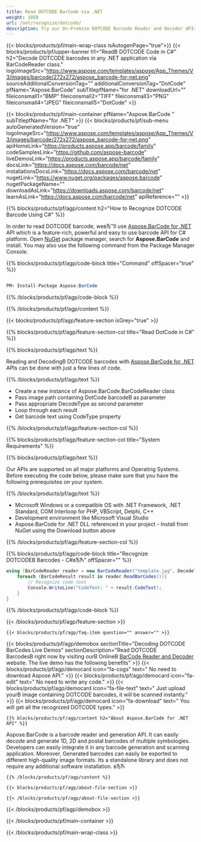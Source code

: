 ```yaml
---
title: Read DOTCODE BarCode via .NET 
weight: 1850
url: /net/recognize/dotcode/ 
description: Try our On-Premise DOTCODE Barcode Reader and Decoder APIs on .NET Framework, .NET Standard, COM Interloop for PHP, VBScript, Delphi, C++.
---
```


{{< blocks/products/pf/main-wrap-class isAutogenPage="true">}}
{{< blocks/products/pf/upper-banner h1="ReadВ DOTCODE Code in C#" h2="Decode DOTCODE barcodes in any .NET application via BarCodeReader class." logoImageSrc="https://www.aspose.com/templates/aspose/App_Themes/V3/images/barcode/272x272/aspose_barcode-for-net.png" sourceAdditionalConversionTag="" additionalConversionTag="DotCode" pfName="Aspose.BarCode" subTitlepfName="for .NET" downloadUrl="" fileiconsmall1="BMP" fileiconsmall2="TIFF" fileiconsmall3="PNG" fileiconsmall4="JPEG" fileiconsmall5="DotCode" >}}

{{< blocks/products/pf/main-container pfName="Aspose.BarCode " subTitlepfName="for .NET" >}}
{{< blocks/products/pf/sub-menu autoGeneratedVersion="true" logoImageSrc="https://www.aspose.com/templates/aspose/App_Themes/V3/images/barcode/272x272/aspose_barcode-for-net.png" apiHomeLink="https://products.aspose.app/barcode/family" codeSamplesLink="https://github.com/aspose-barcode" liveDemosLink="https://products.aspose.app/barcode/family" docsLink="https://docs.aspose.com/barcode/net" installationsDocsLink="https://docs.aspose.com/barcode/net" nugetLink="https://www.nuget.org/packages/aspose.barcode" nugetPackageName="" downloadAsLink="https://downloads.aspose.com/barcode/net" learnAsLink="https://docs.aspose.com/barcode/net" apiReference="" >}}

{{% blocks/products/pf/agp/content h2="How to Recognize DOTCODE Barcode Using C#" %}}

 In order to read DOTCODE barcode, weвЂ™ll use
 [Aspose.BarCode for .NET](https://products.aspose.com/barcode/net) 
 API which is a feature-rich, powerful and easy to use barcode API for C# platform. Open
 [NuGet](https://www.nuget.org/packages/aspose.barcode) 
 package manager, search for
 **Aspose.BarCode** 
 and install. You may also use the following command from the Package Manager Console.

{{% blocks/products/pf/agp/code-block title="Command" offSpacer="true" %}}

```cs

PM> Install-Package Aspose.BarCode

```

{{% /blocks/products/pf/agp/code-block %}}

{{% /blocks/products/pf/agp/content %}}

{{< blocks/products/pf/agp/feature-section isGrey="true" >}}

{{% blocks/products/pf/agp/feature-section-col title="Read DotCode in C#" %}}

{{% blocks/products/pf/agp/text %}}

 Reading and DecodingВ DOTCODE barcodes with
 [Aspose.BarCode for .NET](https://products.aspose.com/barcode/net) 
 APIs can be done with just a few lines of code.

{{% /blocks/products/pf/agp/text %}}

+  Create a new instance of Aspose.BarCode.BarCodeReader class
+  Pass image path containing DotCode barcodeВ as parameter
+  Pass appropriate DecodeType as second parameter
+  Loop through each result
+  Get barcode text using CodeType property

{{% /blocks/products/pf/agp/feature-section-col %}}

{{% blocks/products/pf/agp/feature-section-col title="System Requirements" %}}

{{% blocks/products/pf/agp/text %}}

 Our APIs are supported on all major platforms and Operating Systems. Before executing the code below, please make sure that you have the following prerequisites on your system.

{{% /blocks/products/pf/agp/text %}}

-  Microsoft Windows or a compatible OS with .NET Framework, .NET Standard, COM Interloop for PHP, VBScript, Delphi, C++
-  Development environment like Microsoft Visual Studio
-  Aspose.BarCode for .NET DLL referenced in your project - Install from NuGet using the Download button above

{{% /blocks/products/pf/agp/feature-section-col %}}

{{% blocks/products/pf/agp/code-block title="Recognize DOTCODEВ Barcodes - C#вЂЋ" offSpacer="" %}}

```cs
using (BarCodeReader reader = new BarCodeReader("template.jpg", DecodeType.DotCode)){
    foreach (BarCodeResult result in reader.ReadBarCodes()){
        // Recognize code text            
        Console.WriteLine("CodeText: " + result.CodeText);
    }
}

```

{{% /blocks/products/pf/agp/code-block %}}

{{< /blocks/products/pf/agp/feature-section >}}

    {{< blocks/products/pf/agp/faq-item question="" answer="" >}}
 

<!-- aboutfile Starts -->

{{< blocks/products/pf/agp/demobox sectionTitle="Decoding DOTCODE BarCodes Live Demos" sectionDescription="Read DOTCODE BarcodesВ right now by visiting ourВ OnlineВ [BarCode Reader and Decoder](https://products.aspose.app/barcode/recognize/dotcode) website. The live demo has the following benefits" >}}
        {{< blocks/products/pf/agp/democard icon="fa-cogs" text=" No need to download Aspose API." >}}
        {{< blocks/products/pf/agp/democard icon="fa-edit" text=" No need to write any code." >}}
        {{< blocks/products/pf/agp/democard icon="fa-file-text" text=" Just upload yourВ image containing DOTCODE barcodes, it will be scanned instantly." >}}
        {{< blocks/products/pf/agp/democard icon="fa-download" text=" You will get all the recognized DOTCODE types." >}}

    {{% blocks/products/pf/agp/content h2="About Aspose.BarCode for .NET API" %}}

 Aspose.BarCode is a barcode reader and generation API. It can easily decode and generate 1D, 2D and postal barcodes of multiple symbologies. Developers can easily integrate it in any barcode generation and scanning application. Moreover, Generated barcodes can easily be exported to different high-quality image formats. Its a standalone library and does not require any additional software installation. вЂЋ



    {{% /blocks/products/pf/agp/content %}}

    {{< blocks/products/pf/agp/about-file-section >}}

    {{< /blocks/products/pf/agp/about-file-section >}}

{{< /blocks/products/pf/agp/demobox >}}

<!-- aboutfile Ends -->

{{< /blocks/products/pf/main-container >}}
    
{{< /blocks/products/pf/main-wrap-class >}}